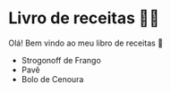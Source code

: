 # Livro de receitas :man_cook:

Olá! Bem vindo ao meu libro de receitas :wave:

- Strogonoff de Frango
- Pavê
- Bolo de Cenoura
